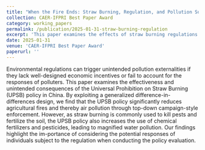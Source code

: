 ```yaml
---
title: "When the Fire Ends: Straw Burning, Regulation, and Pollution Substitution"
collection: CAER-IFPRI Best Paper Award
category: working_papers
permalink: /publication/2025-01-31-straw-burning-regulation
excerpt: 'This paper examines the effects of straw burning regulations on pollution substitution and received the CAER-IFPRI Best Paper Award.'
date: 2025-01-31
venue: 'CAER-IFPRI Best Paper Award'
paperurl: ''
---
```


Environmental regulations can trigger unintended pollution externalities if they lack well-designed economic incentives or fail to account for the responses of polluters. This paper examines the effectiveness and unintended consequences of the Universal Prohibition on Straw Burning (UPSB) policy in China. By exploiting a generalized difference-in-differences design, we find that the UPSB policy significantly reduces agricultural fires and thereby air pollution through top-down campaign-style enforcement. However, as straw burning is commonly used to kill pests and fertilize the soil, the UPSB policy also increases the use of chemical fertilizers and pesticides, leading to magnified water pollution. Our findings highlight the im-portance of considering the potential responses of individuals subject to the regulation when conducting the policy evaluation. 
